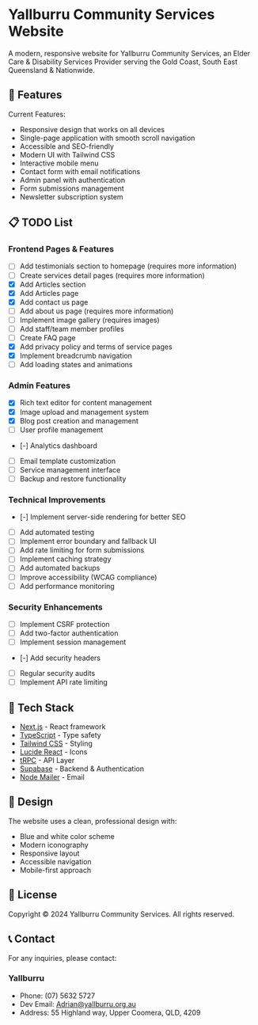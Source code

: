 # Yallburru Community Services Website

A modern, responsive website for Yallburru Community Services, an Elder Care & Disability Services Provider serving the Gold Coast, South East Queensland & Nationwide.

## 🌟 Features

Current Features:
- Responsive design that works on all devices
- Single-page application with smooth scroll navigation
- Accessible and SEO-friendly
- Modern UI with Tailwind CSS
- Interactive mobile menu
- Contact form with email notifications
- Admin panel with authentication
- Form submissions management
- Newsletter subscription system

## 📋 TODO List

### Frontend Pages & Features
- [ ] Add testimonials section to homepage (requires more information)
- [ ] Create services detail pages (requires more information)
- [x] Add Articles section
- [x] Add Articles page
- [x] Add contact us page
- [ ] Add about us page (requires more information)
- [ ] Implement image gallery (requires images)
- [ ] Add staff/team member profiles
- [ ] Create FAQ page
- [x] Add privacy policy and terms of service pages
- [x] Implement breadcrumb navigation
- [ ] Add loading states and animations

### Admin Features
- [x] Rich text editor for content management
- [x] Image upload and management system
- [x] Blog post creation and management
- [ ] User profile management
- [-] Analytics dashboard
- [ ] Email template customization
- [ ] Service management interface
- [ ] Backup and restore functionality

### Technical Improvements
- [-] Implement server-side rendering for better SEO
- [ ] Add automated testing
- [ ] Implement error boundary and fallback UI
- [ ] Add rate limiting for form submissions
- [ ] Implement caching strategy
- [ ] Add automated backups
- [ ] Improve accessibility (WCAG compliance)
- [ ] Add performance monitoring

### Security Enhancements
- [ ] Implement CSRF protection
- [ ] Add two-factor authentication
- [ ] Implement session management
- [-] Add security headers
- [ ] Regular security audits
- [ ] Implement API rate limiting

## 🚀 Tech Stack

- [Next.js](https://nextjs.org/) - React framework
- [TypeScript](https://www.typescriptlang.org/) - Type safety
- [Tailwind CSS](https://tailwindcss.com/) - Styling
- [Lucide React](https://lucide.dev/) - Icons
- [tRPC](https://trpc.io/) - API Layer
- [Supabase](https://supabase.com/) - Backend & Authentication
- [Node Mailer](https://nodemailer.com/) - Email

## 🎨 Design

The website uses a clean, professional design with:
- Blue and white color scheme
- Modern iconography
- Responsive layout
- Accessible navigation
- Mobile-first approach

## 📄 License

Copyright © 2024 Yallburru Community Services. All rights reserved.

## 📞 Contact

For any inquiries, please contact:
### Yallburru
- Phone: (07) 5632 5727
- Dev Email: Adrian@yallburru.org.au
- Address: 55 Highland way, Upper Coomera, QLD, 4209